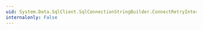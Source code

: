 ```yaml
---
uid: System.Data.SqlClient.SqlConnectionStringBuilder.ConnectRetryInterval
internalonly: False
---
```

